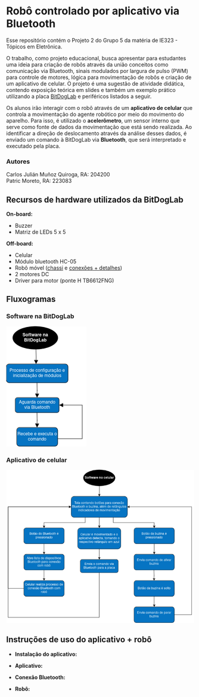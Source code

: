 # Robô controlado por aplicativo via Bluetooth

Esse repositório contém o Projeto 2 do Grupo 5 da matéria de IE323 - Tópicos em Eletrônica.

O trabalho, como projeto educacional, busca apresentar para estudantes uma ideia para criação de robôs através da união conceitos como comunicação via Bluetooth, sinais modulados por largura de pulso (PWM) para controle de motores, lógica para movimentação de robôs e criação de um aplicativo de celular. O projeto é uma sugestão de atividade didática, contendo exposição teórica em slides e também um exemplo prático utilizando a placa [BitDogLab](https://github.com/BitDogLab/BitDogLab/tree/main) e periféricos listados a seguir.

Os alunos irão interagir com o robô através de um **aplicativo de celular** que controla a movimentação do agente robótico por meio do movimento do aparelho. Para isso, é utilizado o **acelerômetro**, um sensor interno que serve como fonte de dados da movimentação que está sendo realizada. Ao identificar a direção de deslocamento através da análise desses dados, é enviado um comando à BitDogLab via **Bluetooth**, que será interpretado e executado pela placa.

### Autores

Carlos Julián Muñoz Quiroga, RA: 204200  
Patric Moreto, RA: 223083

## Recursos de hardware utilizados da BitDogLab

**On-board:**
- Buzzer
- Matriz de LEDs 5 x 5

**Off-board:**
- Celular
- Módulo bluetooth HC-05
- Robô móvel ([chassi](https://www.tinkercad.com/things/1lvaPDfdjkt-chassi-bitmovel/edit?sharecode=c4YGIVprehL-UuPeUL_7wFy6jiYbiTO2cclIelt4kQc) e [conexões + detalhes](https://docs.google.com/document/d/19eDUn6APOkDckY-d9zxlf_N0l-tGTjby_PLXqS_WKOg/edit?usp=sharing))
- 2 motores DC
- Driver para motor (ponte H TB6612FNG)

## Fluxogramas

### Software na BitDogLab

![Fluxograma do software na BitDogLab](./Img/Fluxograma_BitDogLab.png)

### Aplicativo de celular

![Fluxograma do software no aplicativo de celular](./Img/Fluxograma_AppInventor.png)

## Instruções de uso do aplicativo + robô

- **Instalação do aplicativo:**

- **Aplicativo:**

- **Conexão Bluetooth:** 

- **Robô:** 